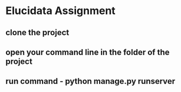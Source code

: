 # Elucidata Assignment
## clone the project
## open your command line in the folder of the project
## run command - python manage.py runserver
